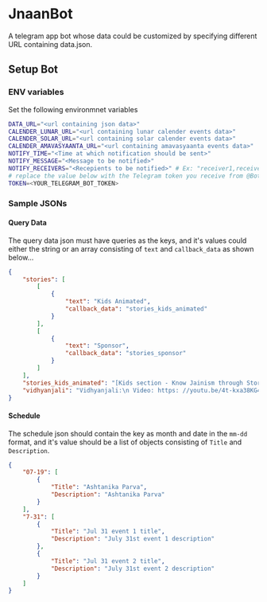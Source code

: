 # JnaanBot

A telegram app bot whose data could be customized by specifying different URL containing data.json.

## Setup Bot

### ENV variables

Set the following environmnet variables

```bash
DATA_URL="<url containing json data>"
CALENDER_LUNAR_URL="<url containing lunar calender events data>"
CALENDER_SOLAR_URL="<url containing solar calender events data>"
CALENDER_AMAVASYAANTA_URL="<url containing amavasyaanta events data>"
NOTIFY_TIME="<Time at which notification should be sent>"
NOTIFY_MESSAGE="<Message to be notified>"
NOTIFY_RECEIVERS="<Recepients to be notified>" # Ex: "receiver1,receiver2,receiverN"
# replace the value below with the Telegram token you receive from @BotFather
TOKEN=<YOUR_TELEGRAM_BOT_TOKEN>
```

### Sample JSONs

#### Query Data

The query data json must have queries as the keys, and it's values could either the string or an array consisting of `text` and `callback_data` as shown below...

```json
{
    "stories": [
        [
            {
                "text": "Kids Animated",
                "callback_data": "stories_kids_animated"
            }
        ],
        [
            {
                "text": "Sponsor",
                "callback_data": "stories_sponsor"
            }
        ]
    ],
    "stories_kids_animated": "[Kids section - Know Jainism through Stories - Playlist](https://www.youtube.com/watch?v=HFtSMNrMeyQ&list=PLojk56IbG34w_f95WzPY0m51LE_Z2gSKU).",
    "vidhyanjali": "Vidhyanjali:\n Video: https: //youtu.be/4t-kxa38KG4."
}
```

#### Schedule

The schedule json should contain the key as month and date in the `mm-dd` format, and it's value should be a list of objects consisting of `Title` and `Description`.

```json
{
    "07-19": [
        {
            "Title": "Ashtanika Parva",
            "Description": "Ashtanika Parva"
        }
    ],
    "7-31": [
        {
            "Title": "Jul 31 event 1 title",
            "Description": "July 31st event 1 description"
        },
        {
            "Title": "Jul 31 event 2 title",
            "Description": "July 31st event 2 description"
        }
    ]
}
```
